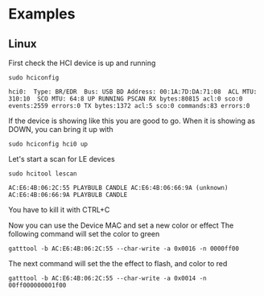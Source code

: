 Examples
========

Linux
-----

First check the HCI device is up and running

```shell
sudo hciconfig
```

`hci0:	Type: BR/EDR  Bus: USB
 	BD Address: 00:1A:7D:DA:71:08  ACL MTU: 310:10  SCO MTU: 64:8
 	UP RUNNING PSCAN
 	RX bytes:80815 acl:0 sco:0 events:2559 errors:0
 	TX bytes:1372 acl:5 sco:0 commands:83 errors:0
`

If the device is showing like this you are good to go.
When it is showing as DOWN, you can bring it up with

```shell
sudo hciconfig hci0 up
```

Let's start a scan for LE devices

```shell
sudo hcitool lescan
```

`
AC:E6:4B:06:2C:55 PLAYBULB CANDLE
AC:E6:4B:06:66:9A (unknown)
AC:E6:4B:06:66:9A PLAYBULB CANDLE
`

You have to kill it with CTRL+C

Now you can use the Device MAC and set a new color or effect
The following command will set the color to green

`gatttool -b AC:E6:4B:06:2C:55 --char-write -a 0x0016 -n 0000ff00`

The next command will set the the effect to flash, and color to red

`gatttool -b AC:E6:4B:06:2C:55 --char-write -a 0x0014 -n 00ff000000001f00`


